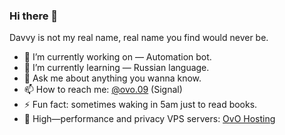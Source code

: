 ### Hi there 👋

Davvy is not my real name, real name you find would never be.

- 🔭 I’m currently working on — Automation bot.
- 🌱 I’m currently learning — Russian language.
- 💬 Ask me about anything you wanna know.
- 📫 How to reach me: [@ovo.09](https://signal.me/#eu/EyAkGp1FM6rT6JWSoahOqOxjvYOHHCZ1CunlKzHM3237lDDVSF1GHKAvfJqXIL_P) (Signal)
- ⚡ Fun fact: sometimes waking in 5am just to read books.
- 📧 High—performance and privacy VPS servers: [OvO Hosting](https://ovobox.org)
